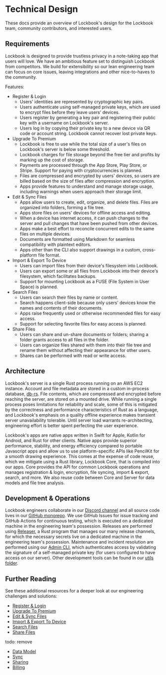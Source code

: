 # Technical Design
These docs provide an overview of Lockbook's design for the Lockbook team, community contributors, and interested users.

## Requirements
Lockbook is designed to provide trustless privacy in a note-taking app that users will love. We have an ambitious feature set to distinguish Lockbook from competitors. We build for extensibility so our lean engineering team can focus on core issues, leaving integrations and other nice-to-haves to the community.

Features:
- Register & Login
    - Users' identities are represented by cryptographic key pairs.
    - Users authenticate using self-managed private keys, which are used to encrypt files before they leave users' devices.
    - Users register by generating a key pair and registering their public key with a username on Lockbook's server.
    - Users log in by copying their private key to a new device via QR code or account string. Lockbook cannot recover lost private keys.
- Upgrade To Premium
    - Lockbook is free to use while the total size of a user's files on Lockbook's server is below some threshold.
    - Lockbook charges for file storage beyond the free tier and profits by marking up the cost of storage.
    - Payments are processed through the App Store, Play Store, or Stripe. Support for paying with cryptocurrencies is planned.
    - Files are compressed and encrypted by users' devices, so users are billed based on the size of files after compression and encryption.
    - Apps provide features to understand and manage storage usage, including warnings when users approach their storage limit.
- Edit & Sync Files
    - Apps allow users to create, edit, organize, and delete files. Files are organized into folders, forming a file tree.
    - Apps store files on users' devices for offline access and editing.
    - When a device has internet access, it can push changes to the server and pull changes that have been pushed from other devices.
    - Apps make a best effort to reconcile concurrent edits to the same files on multiple devices.
    - Documents are formatted using Markdown for seamless compatibility with plaintext editors.
    - Apps other than the CLI also support drawings in a custom, cross-platform file format.
- Import & Export To Device
    - Users can import files from their device's filesystem into Lockbook.
    - Users can export some or all files from Lockbook into their device's filesystem, which facilitates backups.
    - Support for mounting Lockbook as a FUSE (File System in User Space) is planned.
- Search Files
    - Users can search their files by name or content.
    - Search happens client-side because only users' devices know the names and contents of their documents.
    - Apps raise frequently used or otherwise recommended files for easy access.
    - Support for selecting favorite files for easy access is planned.
- Share Files
    - Users can share and un-share documents or folders; sharing a folder grants access to all files in the folder.
    - Users can organize files shared with them into their file tree and rename them without affecting their appearance for other users.
    - Shares can be performed with read or write access.

## Architecture
Lockbook's server is a single Rust process running on an AWS EC2 instance. Account and file metadata are stored in a custom in-process database, [db-rs](https://github.com/Parth/db-rs). File contents, which are compressed and encrypted before reaching the server, are stored on a mounted drive. While running a single process poses limitations for reliability and scale, some of this is mitigated by the correctness and performance characteristics of Rust as a language, and Lockbook's emphasis on a quality offline experience makes transient server unavailability tolerable. Until server load warrants re-architecting, engineering effort is better spent perfecting the user experience.

Lockbook's apps are native apps written in Swift for Apple, Kotlin for Android, and Rust for other clients. Native apps provide superior performance, stability, and energy efficiency compared to portable Javascript apps and allow us to use platform-specific APIs like PencilKit for a smooth drawing experience. This comes at the expense of code reuse, which we mitigate using a Rust library, Lockbook Core, that is compiled into our apps. Core provides the API for common Lockbook operations and manages registration & login, encryption, file syncing, import & export, search, and more. We also reuse code between Core and Server for data models and file tree analysis.

## Development & Operations
Lockbook engineers collaborate in our [Discord channel](https://discord.gg/kWgyhH3Ztu) and all source code lives in our [GitHub monorepo](https://github.com/lockbook/). We use GitHub Issues for issue tracking and GitHub Actions for continuous testing, which is executed on a dedicated machine in the engineering team's possession. Releases are performed using [Releaser](https://github.com/lockbook/lockbook/tree/master/utils/releaser), a Rust program that manages our many release channels, for which the necessary secrets live on a dedicated machine in the engineering team's possession. Maintenance and incident resolution are performed using our [Admin CLI](https://github.com/lockbook/lockbook/tree/master/clients/admin), which authenticates access by validating the signature of a self-managed private key (for users configured to have access on our server). Other development tools can be found in our [utils folder](https://github.com/lockbook/lockbook/tree/master/utils).

## Further Reading
See these additional resources for a deeper look at our engineering challenges and solutions:
- [Register & Login](./register_and_login.md)
- [Upgrade To Premium](./upgrade_to_premium.md)
- [Edit & Sync Files](./edit_and_sync_files.md)
- [Import & Export To Device](./import_and_export_to_device.md)
- [Search Files](./search_files.md)
- [Share Files](./share_files.md)

todo: remove
- [Data Model](./data_model.md)
- [Sync](./sync.md)
- [Sharing](./sharing.md)
- [Billing](./billing.md)
